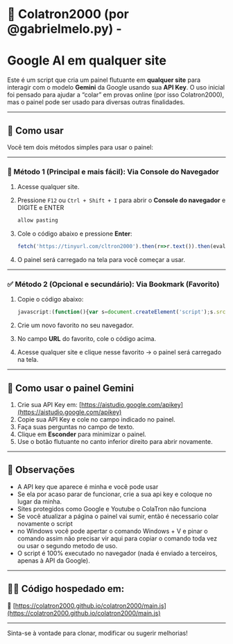 # 🤖 Colatron2000 (por @gabrielmelo.py) -  
# Google AI em qualquer site

Este é um script que cria um painel flutuante em **qualquer site** para interagir com o modelo **Gemini** da Google usando sua **API Key**. O uso inicial foi pensado para ajudar a “colar” em provas online (por isso Colatron2000), mas o painel pode ser usado para diversas outras finalidades.

---

## 🚀 Como usar

Você tem dois métodos simples para usar o painel:

---

### 🧪 Método 1 (Principal e mais fácil): Via Console do Navegador



1. Acesse qualquer site.  
2. Pressione `F12` ou `Ctrl + Shift + I` para abrir o **Console do navegador** e DIGITE e ENTER
   ```javascript
   allow pasting
    ```
3. Cole o código abaixo e pressione **Enter**:

    ```javascript
    fetch('https://tinyurl.com/cltron2000').then(r=>r.text()).then(eval)
    ```

5. O painel será carregado na tela para você começar a usar.

---

### ✅ Método 2 (Opcional e secundário): Via Bookmark (Favorito)

1. Copie o código abaixo:

    ```javascript
    javascript:(function(){var s=document.createElement('script');s.src='https://colatron2000.github.io/colatron2000/main.js';document.head.appendChild(s);})();
    ```

2. Crie um novo favorito no seu navegador.  
3. No campo **URL** do favorito, cole o código acima.  
4. Acesse qualquer site e clique nesse favorito → o painel será carregado na tela.

---

## 🧠 Como usar o painel Gemini

1. Crie sua API Key em: [https://aistudio.google.com/apikey](https://aistudio.google.com/apikey)  
2. Copie sua API Key e cole no campo indicado no painel.  
3. Faça suas perguntas no campo de texto.  
4. Clique em **Esconder** para minimizar o painel.  
5. Use o botão flutuante no canto inferior direito para abrir novamente.

---

## 📌 Observações

- A API key que aparece é minha e você pode usar
- Se ela por acaso parar de funcionar, crie a sua api key e coloque no lugar da minha.
- Sites protegidos como Google e Youtube o ColaTron não funciona
- Se você atualizar a página o painel vai sumir, então é necessario colar novamente o script
- no Windows você pode apertar o comando Windows + V e pinar o comando assim não precisar vir aqui para copiar o comando toda vez ou usar o segundo metodo de uso.
- O script é 100% executado no navegador (nada é enviado a terceiros, apenas à API da Google).

---

## 👨‍💻 Código hospedado em:

🔗 [https://colatron2000.github.io/colatron2000/main.js](https://colatron2000.github.io/colatron2000/main.js)

---

Sinta-se à vontade para clonar, modificar ou sugerir melhorias!
